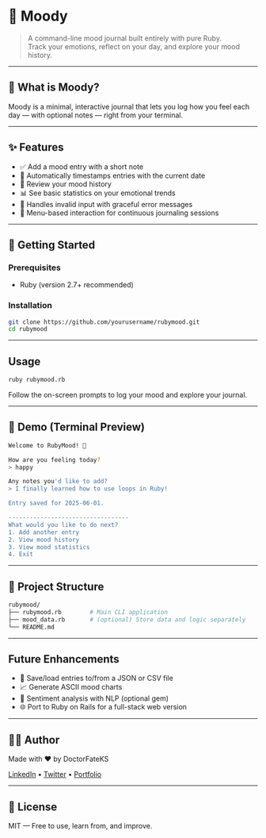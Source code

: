 # 💖 Moody
> A command-line mood journal built entirely with pure Ruby.  
> Track your emotions, reflect on your day, and explore your mood history.

---

## 🧠 What is Moody?

Moody is a minimal, interactive journal that lets you log how you feel each day — with optional notes — right from your terminal. 

---

## ✨ Features

- ✅ Add a mood entry with a short note  
- 📅 Automatically timestamps entries with the current date  
- 📖 Review your mood history  
- 📊 See basic statistics on your emotional trends  
- 🚫 Handles invalid input with graceful error messages  
- 🔁 Menu-based interaction for continuous journaling sessions

---

## 🚀 Getting Started

### Prerequisites
- Ruby (version 2.7+ recommended)

### Installation
```bash
git clone https://github.com/yourusername/rubymood.git
cd rubymood
```

---

## Usage

```bash
ruby rubymood.rb
```

Follow the on-screen prompts to log your mood and explore your journal.

---

## 📸 Demo (Terminal Preview)
```bash
Welcome to RubyMood! 🧘

How are you feeling today?
> happy

Any notes you'd like to add?
> I finally learned how to use loops in Ruby!

Entry saved for 2025-06-01.

----------------------------------
What would you like to do next?
1. Add another entry
2. View mood history
3. View mood statistics
4. Exit
```

---

## 📁 Project Structure
```bash
rubymood/
├── rubymood.rb        # Main CLI application
├── mood_data.rb       # (optional) Store data and logic separately
└── README.md
```
---

## Future Enhancements
- 💾 Save/load entries to/from a JSON or CSV file
- 📈 Generate ASCII mood charts
- 🧠 Sentiment analysis with NLP (optional gem)
- 🌐 Port to Ruby on Rails for a full-stack web version

---

## 🧑‍💻 Author
Made with ❤️ by DoctorFateKS

[LinkedIn](https://www.linkedin.com/in/kevin-saison17/) • [Twitter](https://x.com/DoctorFateKS) • [Portfolio]()

---

## 📃 License

MIT — Free to use, learn from, and improve.
